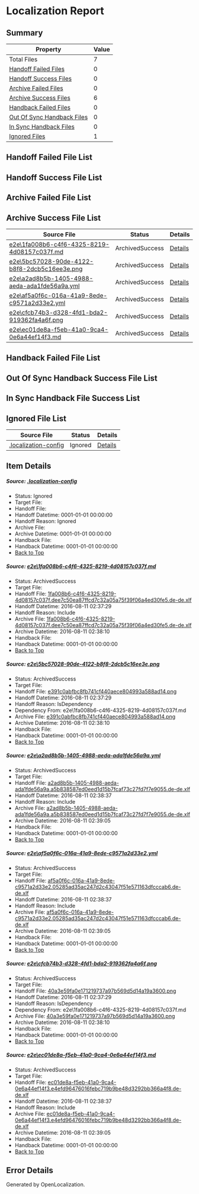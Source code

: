# <a name='report-top'></a> Localization Report

## Summary
 Property | Value 
 -------- | ----- 
 Total Files | 7
[ Handoff Failed Files ](#handoff-failed-list)| 0
[ Handoff Success Files ](#handoff-success-list)| 0
[ Archive Failed Files ](#archive-failed-list)| 0
[ Archive Success Files ](#archive-success-list)| 6
[ Handback Failed Files ](#handback-failed-list)| 0
[ Out Of Sync Handback Files ](#outofsync-handback-success-list)| 0
[ In Sync Handback Files ](#insync-handback-success-list)| 0
[ Ignored Files ](#ignored-list)| 1

## <a name='handoff-failed-list'></a> Handoff Failed File List

## <a name='handoff-success-list'></a> Handoff Success File List

## <a name='archive-failed-list'></a> Archive Failed File List

## <a name='archive-success-list'></a> Archive Success File List
 Source File | Status | Details 
 ----------- | ------ | ------- 
 [e2e\1fa008b6-c4f6-4325-8219-4d08157c037f.md](https://github.com/OpenLocalizationTestOrg/oltest/blob/f76972d7276b69639e239c0206144b5f62280a14/e2e/1fa008b6-c4f6-4325-8219-4d08157c037f.md) | ArchivedSuccess | [Details](#a238c12bd65deddbb8689a21d23a387f9d89f7861)
 [e2e\5bc57028-90de-4122-b8f8-2dcb5c16ee3e.png](https://github.com/OpenLocalizationTestOrg/oltest/blob/f76972d7276b69639e239c0206144b5f62280a14/e2e/5bc57028-90de-4122-b8f8-2dcb5c16ee3e.png) | ArchivedSuccess | [Details](#e391c0abfbc8fb741cf440aece804993a588ad142)
 [e2e\a2ad8b5b-1405-4988-aeda-ada1fde56a9a.yml](https://github.com/OpenLocalizationTestOrg/oltest/blob/f4ae2e5a5126d38547d51ee535c04014cc8fd05a/e2e/a2ad8b5b-1405-4988-aeda-ada1fde56a9a.yml) | ArchivedSuccess | [Details](#b648a647f55a491dc45cf67d26733348994686233)
 [e2e\af5a0f6c-016a-41a9-8ede-c9571a2d33e2.yml](https://github.com/OpenLocalizationTestOrg/oltest/blob/f4ae2e5a5126d38547d51ee535c04014cc8fd05a/e2e/af5a0f6c-016a-41a9-8ede-c9571a2d33e2.yml) | ArchivedSuccess | [Details](#f494a2a690fb2304afa9f0ba93d59bf9c6fe8cc14)
 [e2e\cfcb74b3-d328-4fd1-bda2-919362fa4a6f.png](https://github.com/OpenLocalizationTestOrg/oltest/blob/f76972d7276b69639e239c0206144b5f62280a14/e2e/cfcb74b3-d328-4fd1-bda2-919362fa4a6f.png) | ArchivedSuccess | [Details](#40a3e59fa0e171219737a97b569d5d14a19a36005)
 [e2e\ec01de8a-f5eb-41a0-9ca4-0e6a44ef14f3.md](https://github.com/OpenLocalizationTestOrg/oltest/blob/f4ae2e5a5126d38547d51ee535c04014cc8fd05a/e2e/ec01de8a-f5eb-41a0-9ca4-0e6a44ef14f3.md) | ArchivedSuccess | [Details](#6686f0f702cdb91dea38439538386b55f1ea6fb06)

## <a name='handback-failed-list'></a> Handback Failed File List

## <a name='outofsync-handback-success-list'></a> Out Of Sync Handback Success File List

## <a name='insync-handback-success-list'></a> In Sync Handback File Success List

## <a name='ignored-list'></a> Ignored File List
 Source File | Status | Details 
 ----------- | ------ | ------- 
 [.localization-config](https://github.com/OpenLocalizationTestOrg/oltest/blob/f4ae2e5a5126d38547d51ee535c04014cc8fd05a/.localization-config) | Ignored | [Details](#3d4f252ac210baf56311d7e97dcc2db10974dbd20)

## Item Details
##### <a name='3d4f252ac210baf56311d7e97dcc2db10974dbd20'></a> Source: [.localization-config](https://github.com/OpenLocalizationTestOrg/oltest/blob/f4ae2e5a5126d38547d51ee535c04014cc8fd05a/.localization-config)
* Status: Ignored
* Target File: 
* Handoff File: 
* Handoff Datetime: 0001-01-01 00:00:00
* Handoff Reason: Ignored
* Archive File: 
* Archive Datetime: 0001-01-01 00:00:00
* Handback File: 
* Handback Datetime: 0001-01-01 00:00:00
* [Back to Top](#report-top)

##### <a name='a238c12bd65deddbb8689a21d23a387f9d89f7861'></a> Source: [e2e\1fa008b6-c4f6-4325-8219-4d08157c037f.md](https://github.com/OpenLocalizationTestOrg/oltest/blob/f76972d7276b69639e239c0206144b5f62280a14/e2e/1fa008b6-c4f6-4325-8219-4d08157c037f.md)
* Status: ArchivedSuccess
* Target File: 
* Handoff File: [1fa008b6-c4f6-4325-8219-4d08157c037f.dee7c50ea87ffcd7c32a05a75f39f06a4ed30fe5.de-de.xlf](https://github.com/OpenLocalizationTestOrg/olhandoff-e2e/blob/6921f1ab1ea4968c8c781c9cd009a00a0bd63a44/ol-handoff/OpenLocalizationTestOrg/ol-test-dede/ci/ht/1fa008b6-c4f6-4325-8219-4d08157c037f.dee7c50ea87ffcd7c32a05a75f39f06a4ed30fe5.de-de.xlf)
* Handoff Datetime: 2016-08-11 02:37:29
* Handoff Reason: Include
* Archive File: [1fa008b6-c4f6-4325-8219-4d08157c037f.dee7c50ea87ffcd7c32a05a75f39f06a4ed30fe5.de-de.xlf](https://github.com/OpenLocalizationTestOrg/olhandoff-e2e/blob/eaa3ceb93eebcdc68464bce2d527288622b70b05/ol-archive/OpenLocalizationTestOrg/ol-test-dede/ci/ht/1fa008b6-c4f6-4325-8219-4d08157c037f.dee7c50ea87ffcd7c32a05a75f39f06a4ed30fe5.de-de.xlf)
* Archive Datetime: 2016-08-11 02:38:10
* Handback File: 
* Handback Datetime: 0001-01-01 00:00:00
* [Back to Top](#report-top)

##### <a name='e391c0abfbc8fb741cf440aece804993a588ad142'></a> Source: [e2e\5bc57028-90de-4122-b8f8-2dcb5c16ee3e.png](https://github.com/OpenLocalizationTestOrg/oltest/blob/f76972d7276b69639e239c0206144b5f62280a14/e2e/5bc57028-90de-4122-b8f8-2dcb5c16ee3e.png)
* Status: ArchivedSuccess
* Target File: 
* Handoff File: [e391c0abfbc8fb741cf440aece804993a588ad14.png](https://github.com/OpenLocalizationTestOrg/olhandoff-e2e/blob/6921f1ab1ea4968c8c781c9cd009a00a0bd63a44/ol-handoff/OpenLocalizationTestOrg/ol-test-dede/ci/ht/e391c0abfbc8fb741cf440aece804993a588ad14.png)
* Handoff Datetime: 2016-08-11 02:37:29
* Handoff Reason: IsDependency
* Dependency From: e2e\1fa008b6-c4f6-4325-8219-4d08157c037f.md
* Archive File: [e391c0abfbc8fb741cf440aece804993a588ad14.png](https://github.com/OpenLocalizationTestOrg/olhandoff-e2e/blob/eaa3ceb93eebcdc68464bce2d527288622b70b05/ol-archive/OpenLocalizationTestOrg/ol-test-dede/ci/ht/e391c0abfbc8fb741cf440aece804993a588ad14.png)
* Archive Datetime: 2016-08-11 02:38:10
* Handback File: 
* Handback Datetime: 0001-01-01 00:00:00
* [Back to Top](#report-top)

##### <a name='b648a647f55a491dc45cf67d26733348994686233'></a> Source: [e2e\a2ad8b5b-1405-4988-aeda-ada1fde56a9a.yml](https://github.com/OpenLocalizationTestOrg/oltest/blob/f4ae2e5a5126d38547d51ee535c04014cc8fd05a/e2e/a2ad8b5b-1405-4988-aeda-ada1fde56a9a.yml)
* Status: ArchivedSuccess
* Target File: 
* Handoff File: [a2ad8b5b-1405-4988-aeda-ada1fde56a9a.a5b838587ed0eed1d15b7fcaf73c27fd7f7e9055.de-de.xlf](https://github.com/OpenLocalizationTestOrg/olhandoff-e2e/blob/5923996058505b0788f6672ed9b5452a8244a14a/ol-handoff/OpenLocalizationTestOrg/ol-test-dede/ci/ht/a2ad8b5b-1405-4988-aeda-ada1fde56a9a.a5b838587ed0eed1d15b7fcaf73c27fd7f7e9055.de-de.xlf)
* Handoff Datetime: 2016-08-11 02:38:37
* Handoff Reason: Include
* Archive File: [a2ad8b5b-1405-4988-aeda-ada1fde56a9a.a5b838587ed0eed1d15b7fcaf73c27fd7f7e9055.de-de.xlf](https://github.com/OpenLocalizationTestOrg/olhandoff-e2e/blob/241380f05c01111ea7abb87623d5f8b144cabfc7/ol-archive/OpenLocalizationTestOrg/ol-test-dede/ci/ht/a2ad8b5b-1405-4988-aeda-ada1fde56a9a.a5b838587ed0eed1d15b7fcaf73c27fd7f7e9055.de-de.xlf)
* Archive Datetime: 2016-08-11 02:39:05
* Handback File: 
* Handback Datetime: 0001-01-01 00:00:00
* [Back to Top](#report-top)

##### <a name='f494a2a690fb2304afa9f0ba93d59bf9c6fe8cc14'></a> Source: [e2e\af5a0f6c-016a-41a9-8ede-c9571a2d33e2.yml](https://github.com/OpenLocalizationTestOrg/oltest/blob/f4ae2e5a5126d38547d51ee535c04014cc8fd05a/e2e/af5a0f6c-016a-41a9-8ede-c9571a2d33e2.yml)
* Status: ArchivedSuccess
* Target File: 
* Handoff File: [af5a0f6c-016a-41a9-8ede-c9571a2d33e2.05285ad35ac247d2c43047f51e571163dfcccab6.de-de.xlf](https://github.com/OpenLocalizationTestOrg/olhandoff-e2e/blob/5923996058505b0788f6672ed9b5452a8244a14a/ol-handoff/OpenLocalizationTestOrg/ol-test-dede/ci/ht/af5a0f6c-016a-41a9-8ede-c9571a2d33e2.05285ad35ac247d2c43047f51e571163dfcccab6.de-de.xlf)
* Handoff Datetime: 2016-08-11 02:38:37
* Handoff Reason: Include
* Archive File: [af5a0f6c-016a-41a9-8ede-c9571a2d33e2.05285ad35ac247d2c43047f51e571163dfcccab6.de-de.xlf](https://github.com/OpenLocalizationTestOrg/olhandoff-e2e/blob/241380f05c01111ea7abb87623d5f8b144cabfc7/ol-archive/OpenLocalizationTestOrg/ol-test-dede/ci/ht/af5a0f6c-016a-41a9-8ede-c9571a2d33e2.05285ad35ac247d2c43047f51e571163dfcccab6.de-de.xlf)
* Archive Datetime: 2016-08-11 02:39:05
* Handback File: 
* Handback Datetime: 0001-01-01 00:00:00
* [Back to Top](#report-top)

##### <a name='40a3e59fa0e171219737a97b569d5d14a19a36005'></a> Source: [e2e\cfcb74b3-d328-4fd1-bda2-919362fa4a6f.png](https://github.com/OpenLocalizationTestOrg/oltest/blob/f76972d7276b69639e239c0206144b5f62280a14/e2e/cfcb74b3-d328-4fd1-bda2-919362fa4a6f.png)
* Status: ArchivedSuccess
* Target File: 
* Handoff File: [40a3e59fa0e171219737a97b569d5d14a19a3600.png](https://github.com/OpenLocalizationTestOrg/olhandoff-e2e/blob/6921f1ab1ea4968c8c781c9cd009a00a0bd63a44/ol-handoff/OpenLocalizationTestOrg/ol-test-dede/ci/ht/40a3e59fa0e171219737a97b569d5d14a19a3600.png)
* Handoff Datetime: 2016-08-11 02:37:29
* Handoff Reason: IsDependency
* Dependency From: e2e\1fa008b6-c4f6-4325-8219-4d08157c037f.md
* Archive File: [40a3e59fa0e171219737a97b569d5d14a19a3600.png](https://github.com/OpenLocalizationTestOrg/olhandoff-e2e/blob/eaa3ceb93eebcdc68464bce2d527288622b70b05/ol-archive/OpenLocalizationTestOrg/ol-test-dede/ci/ht/40a3e59fa0e171219737a97b569d5d14a19a3600.png)
* Archive Datetime: 2016-08-11 02:38:10
* Handback File: 
* Handback Datetime: 0001-01-01 00:00:00
* [Back to Top](#report-top)

##### <a name='6686f0f702cdb91dea38439538386b55f1ea6fb06'></a> Source: [e2e\ec01de8a-f5eb-41a0-9ca4-0e6a44ef14f3.md](https://github.com/OpenLocalizationTestOrg/oltest/blob/f4ae2e5a5126d38547d51ee535c04014cc8fd05a/e2e/ec01de8a-f5eb-41a0-9ca4-0e6a44ef14f3.md)
* Status: ArchivedSuccess
* Target File: 
* Handoff File: [ec01de8a-f5eb-41a0-9ca4-0e6a44ef14f3.e4efd96476016febc719b9be48d3292bb366a4f8.de-de.xlf](https://github.com/OpenLocalizationTestOrg/olhandoff-e2e/blob/5923996058505b0788f6672ed9b5452a8244a14a/ol-handoff/OpenLocalizationTestOrg/ol-test-dede/ci/ht/ec01de8a-f5eb-41a0-9ca4-0e6a44ef14f3.e4efd96476016febc719b9be48d3292bb366a4f8.de-de.xlf)
* Handoff Datetime: 2016-08-11 02:38:37
* Handoff Reason: Include
* Archive File: [ec01de8a-f5eb-41a0-9ca4-0e6a44ef14f3.e4efd96476016febc719b9be48d3292bb366a4f8.de-de.xlf](https://github.com/OpenLocalizationTestOrg/olhandoff-e2e/blob/241380f05c01111ea7abb87623d5f8b144cabfc7/ol-archive/OpenLocalizationTestOrg/ol-test-dede/ci/ht/ec01de8a-f5eb-41a0-9ca4-0e6a44ef14f3.e4efd96476016febc719b9be48d3292bb366a4f8.de-de.xlf)
* Archive Datetime: 2016-08-11 02:39:05
* Handback File: 
* Handback Datetime: 0001-01-01 00:00:00
* [Back to Top](#report-top)


## Error Details

Generated by OpenLocalization.

